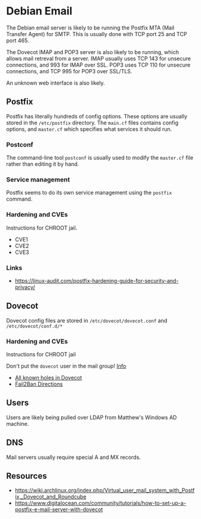 # Debian Email

The Debian email server is likely to be running the Postfix MTA (Mail Transfer Agent) for SMTP. This is usually done with TCP port 25 and TCP port 465. 

The Dovecot IMAP and POP3 server is also likely to be running, which allows mail retreval from a server. IMAP usually uses TCP 143 for unsecure connections, and 993 for IMAP over SSL. POP3 uses TCP 110 for unsecure connections, and TCP 995 for POP3 over SSL/TLS.

An unknown web interface is also likely. 

## Postfix
Postfix has literally hundreds of config options. These options are usually stored in the `/etc/postfix` directory. The `main.cf` files contains config options, and `master.cf` which specifies what services it should run. 

### Postconf
The command-line tool `postconf` is usually used to modify the `master.cf` file rather than editing it by hand. 

### Service management 
Postfix seems to do its own service management using the `postfix` command. 

### Hardening and CVEs
Instructions for CHROOT jail.

* CVE1
* CVE2
* CVE3

### Links
* https://linux-audit.com/postfix-hardening-guide-for-security-and-privacy/

## Dovecot
Dovecot config files are stored in `/etc/dovecot/dovecot.conf` and `/etc/dovecot/conf.d/*`

### Hardening and CVEs
Instructions for CHROOT jail

Don't put the `dovecot` user in the mail group! [Info](https://wiki1.dovecot.org/VirtualUsers)

* [All known holes in Dovecot](https://www.dovecot.org/security.html)
* [Fail2Ban Directions](https://wiki1.dovecot.org/HowTo/Fail2Ban)

## Users
Users are likely being pulled over LDAP from Matthew's Windows AD machine. 

## DNS
Mail servers usually require special A and MX records. 

## Resources 
* https://wiki.archlinux.org/index.php/Virtual_user_mail_system_with_Postfix,_Dovecot_and_Roundcube
* https://www.digitalocean.com/community/tutorials/how-to-set-up-a-postfix-e-mail-server-with-dovecot
